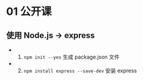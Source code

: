 # 01 公开课

## 使用 Node.js -> express
- 1. `npm init --yes` 生成 package.json 文件
- 2. `npm install express --save-dev` 安装 express
